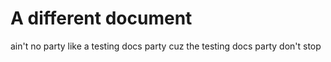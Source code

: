 # A different document

ain't no party like a testing docs party cuz the testing docs party don't stop

